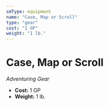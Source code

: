```yaml
---
smType: equipment
name: "Case, Map or Scroll"
type: "gear"
cost: "1 GP"
weight: "1 lb."
---
```


# Case, Map or Scroll
*Adventuring Gear*

- **Cost:** 1 GP
- **Weight:** 1 lb.
